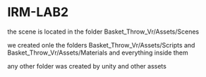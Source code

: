 # IRM-LAB2
 
the scene is located in the folder Basket_Throw_Vr/Assets/Scenes

we created onle the folders Basket_Throw_Vr/Assets/Scripts and Basket_Throw_Vr/Assets/Materials and everything inside them

any other folder was created by unity and other assets
